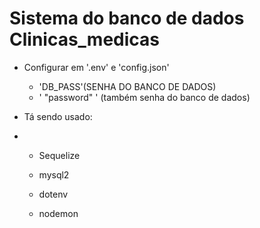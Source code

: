 # Sistema do banco de dados Clinicas_medicas

- Configurar em '.env' e 'config.json'

  - 'DB_PASS'(SENHA DO BANCO DE DADOS)
  - ' "password" ' (também senha do banco de dados)

- Tá sendo usado:

- - Sequelize

  - mysql2

  - dotenv

  - nodemon

    